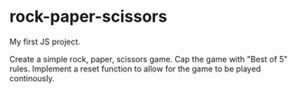 # rock-paper-scissors
My first JS project.

Create a simple rock, paper, scissors game.
Cap the game with "Best of 5" rules.
Implement a reset function to allow for the game to be played continously.